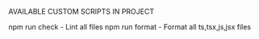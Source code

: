 AVAILABLE CUSTOM SCRIPTS IN PROJECT

npm run check - Lint all files 
npm run format - Format all ts,tsx,js,jsx files 